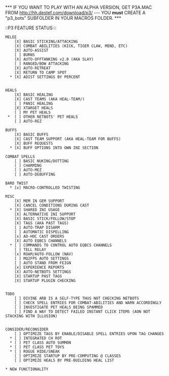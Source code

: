 *** IF YOU WANT TO PLAY WITH AN ALPHA VERSION, GET P3A.MAC FROM http://hh.destef.com/download/p3/  --- YOU **must** CREATE A "p3_bots" SUBFOLDER IN YOUR MACROS FOLDER. ***

::P3 FEATURE STATUS:::

    MELEE
        [X] BASIC STICKING/ATTACKING
        [X] COMBAT ABILITIES (KICK, TIGER CLAW, MEND, ETC) 
        [X] AUTO-ASSIST
        [ ] BURNS
        [X] AUTO-OFFTANKING v2.0 (AKA SLAY)
        [ ] RANGED/BOW ATTACKING
        [X] AUTO-RETREAT
        [X] RETURN TO CAMP SPOT
      * [X] ADIST SETTINGS BY PERCENT


    HEALS
        [X] BASIC HEALING
        [X] CAST TEAMS (AKA HEAL-TEAM/)
        [ ] PANIC HEALING
        [X] XTARGET HEALS
        [ ] MY PET HEALS 
     *  [ ] OTHER NETBOTS' PET HEALS
        [ ] AUTO-REZ

    BUFFS
        [X] BASIC BUFFS
        [X] CAST TEAM SUPPORT (AKA HEAL-TEAM FOR BUFFS)
        [X] BUFF REQUESTS
      * [X] BUFF OPTIONS INTO OWN INI SECTION

    COMBAT SPELLS
        [ ] BASIC NUKING/DOTTING
        [ ] CHARMING
        [ ] AUTO-MEZ
        [ ] AUTO-DEBUFFING

    BARD TWIST
      * [x] MACRO-CONTROLLED TWISTING

    MISC
        [X] MEM IN GEM SUPPORT
        [X] CANCEL CONDITIONS DURING CAST
      * [X] SHARED INI USAGE
        [X] ALTERNATIVE INI SUPPORT
        [X] BASIC STICK/FOLLOW/STOP
        [X] TAGS (AKA PAST TAGS)
        [ ] AUTO-TRAP DISARM
        [ ] AUTOMATIC DISPELLING
        [x] AD-HOC CAST ORDERS
        [X] AUTO EQBCS CHANNELS
      * [ ] COMMANDS TO CONTROL AUTO EQBCS CHANNELS
        [ ] TELL RELAY
        [x] ROAM/AUTO-FOLLOW (NAV)
        [ ] MQ2FPS AUTO SETTINGS
        [ ] AUTO STAND FROM FEIGN
        [x] EXPERIENCE REPORTS
        [X] AUTO-NETBOTS SETTINGS
        [X] STARTUP PAST TAGS
        [X] STARTUP PLUGIN CHECKING


    TODO
        [ ] DIVINE ARB IS A SELF-TYPE THUS NOT CHECKING NETBOTS
        [ ] CHECK SPELL ENTRIES FOR COMBAT-ABILITIES AND WARN ACCORDINGLY
        [ ] INVESTIGATE PET HEALS BEING SPAMMED 
        [ ] FIND A WAY TO DETECT FAILED INSTANT CLICK ITEMS (AON NOT STACKING WITH ILLUSION)


    CONSIDER/RECONSIDER
        [ ] OPTIMIZE TAGS BY ENABLE/DISABLE SPELL ENTRIES UPON TAG CHANGES
      * [ ] INTEGRATED CH ROT
      * [ ] PET CLASS AUTO SUMMON
      * [ ] PET CLASS PET TOYS
      * [ ] ROGUE HIDE/SNEAK 
        [ ] OPTIMIZE STARTUP BY PRE-COMPUTING @ CLASSES
        [ ] OPTIMIZE HEALS BY PRE-BUILDING HEAL LIST

    * NEW FUNCTIONALITY

